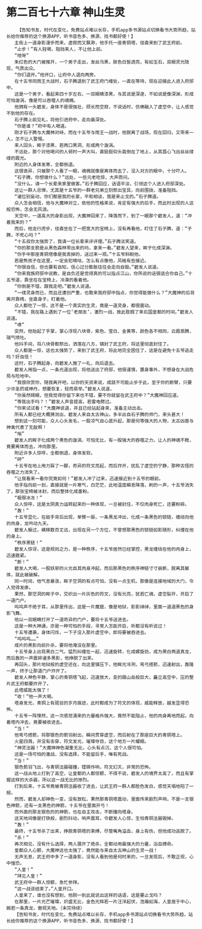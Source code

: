 # 第二百七十六章 神山生灵
        【告知书友，时代在变化，免费站点难以长存，手机app多书源站点切换看书大势所趋，站长给你推荐的这个换源APP，听书音色多、换源、找书都好使！】
       主街上一道身影漫步而来，虚寂而又飘渺，他手托一座青铜塔，径直来到了武王府前。
       “止步！”有人轻喝，阻挡来人，不让他上前。
       “吱呀”
       朱红色的大门被推开，一个男子走出，发丝乌黑，肤色白皙透亮，有如玉石，双眼灵光隐现，气质出众。
       “你们退开。”他开口，让府中人退向两旁。
       在十五爷同雨王大战时，石子腾退到了武王府门楼处，一直在等待，现在迎接此人进入府邸中。
       这是一个男子，看起来四十岁左右，一双眼睛漆黑，与其说是深邃，不如说是像深渊，形成可怕漩涡，像是可以吞噬人的魂魄。
       他拥有一头碧发，身体不是很强壮，颀长而空寂，不说话时，仿佛融入了虚空中，让人感觉不到他的存在。
       石子腾上前见礼，将他引进府中，走向最深处。
       “你是谁？”府中有人喝道。
       刚才石子腾与大魔神对峙，而在十五爷与雨王一战时，他脱离了战场，现在回归，又带来一人，怎不让人警惕。
       来人回头，眸子漆黑，若两口黑洞，形成两个漩涡。
       不远处，那个对他喝问的人顿时一声大叫，直挺挺仰头栽倒在了地上，从其眉心飞出丝丝缕缕的霞光。
       附近的人身体发寒，全都倒退。
       这很诡异，只被那个人看了一眼，魂魄就像是离体而去了，没入对方的眼中，十分吓人。
       “石子腾，你想做什么？”远处，一些元老吃惊，大声质问。
       “没什么，请一个长辈来家里做客。”石子腾回应，话语平淡，引领这个人进入府邸深处。
       这让一群人忌惮，尤其是十五爷的一群老兄弟立刻祭出宝具，向前围拢，准备阻挡。
       “诸位别妄动，你们都是我的长辈，平和相谈，我是来止戈的。”石子腾道。
       众人怎会相信，他与大魔神对立，依他的性格来说，肯定有强大的后手，而此时出现的人这般恐怖，怎会无风浪。
       天空中，一道高大的身影出现，大魔神回来了，降落而下，到了一眼那个碧发人，道：“冲着我来的？”
       而后，他龙行虎步，径直坐在了一把宽大的宝椅上，没有再看他，盯住了石子腾，道：“子腾，不死心吗？”
       “十五叔你太强势了，我请一位长辈来评评理。”石子腾淡笑道。
       “你的那支箭是从黑色森林带出来的吗，拿来一看。”碧发人望来，眸子化成深渊。
       “你手中那座青铜塔像是我丢掉的，送过来一观。”十五爷斜睨他。
       若是熊孩子在这里，一定会犯嘀咕，怎么有点像他，风格有些接近。
       “你很自信，但也要有自知，信心过分膨胀往往会走向自毁。”碧发人说道。
       “你来我族府邸中说教，是自负还是觉得真的可以指点江山，你所说的话很适合你自己。”十五爷道，靠坐在在宝椅上，冷漠的看着他。
       “你倒是不错，跟我走吧。”碧发人说道。
       “一缕灵身而已，而且还遭创严重，也敢来我府邸中指点，你觉得能做什么？”大魔神的后背离开靠椅，坐直身子，盯着他。
       众人都吃了一惊，这不是一个真实的生灵，竟是一道灵身，都很震动。
       “不错，我在路上遇到了一位‘老朋友’，激烈一战，故此耽搁了来石国皇都的时间。”碧发人说道。
       “哧”
       突然，他抬起了手掌，掌心浮现八块骨，紫色、莹白、金黄等，颜色各不相同，云霞蒸腾，瑞气喷吐。
       他抖手间，将八块骨都祭出，洒落在八方，镇封了武王府，将这里彻底封住了。
       众人都是一惊，这也太强势了，来到了武王府，将此地完全困住了，这是在避免十五爷逃走吗？好自信！
       这时，石子腾起身，向碧发人施了一礼，向后退去。
       碧发人用指一点，一条光道出现，将他送出了府邸，他很谨慎，置身事外，不想身在大战危局与险地中。
       “我很欣赏你，随我离开吧，以你的天资来说，成就不可能止步于此，至于你的断臂，只要少许圣药或神丹，想要恢复，轻而易举。”碧发人说道，
       “你虽然碍眼，但我觉得你留下来也不错，要不你就留在武王府中？”大魔神回应道。
       “等我出手吗？！”碧发人声音提高，若雷电劈过。
       “你来试试看！”大魔神说道，并且已经站起身来，准备主动出击。
       所有人都已经大概猜测出，碧发人来自太古神山，多半出自石子腾的师门，来头甚大！
       想到这一刻可能，众人心头发毛，一股凉气自心底升起，那是何等强大的人物，太古凶兽与神禽代表了无敌啊！
       “嗡”
       碧发人的眸子化成两个黑色的漩涡，可怕无比，有一股强大的吞噬之力，让人的神魂不稳，竟要离体而去，冲向那里。
       附近许多人惊呼，全都倒退，身体发软。
       “砰”
       十五爷在地上用力跺了一脚，奇异的符文亮起，而后炸开，扰乱了虚空的宁静，那种古怪的吞噬之力消失了。
       “让我看来一看你究竟如何！”碧发人冲了过来，迅速接近到十五爷的眼前。
       他手指向前一划，直接就是一片寒气，白茫茫，此地温度瞬息降落，刷的一声，十五爷消失了，那张宝椅被冰封，而后整体化成齑粉。
       “极限冰冻！”
       众人惊呼，这是太阴真力运转起来的一种体现，一旦被封住，不仅肉身死亡，还要粉碎。
       “轰！”
       十五爷显化，在敌手背后出现，单臂一振，一条黑龙冲出，化成一条黑色的锁链，缠绕向他的肉身，龙吟动九天。
       碧发人躲过，横移数百丈远，出现在另一个方位，不曾想那黑色的锁链如影随形，纠缠在他的身上。
       “秩序黑链！”
       碧发人惊讶，这是规则之力，是一种秩序，十五爷居然已经掌控，黑龙缠绕在他的肉身上，迅速箍紧。
       “断！”
       碧发人大喝，一股妖邪的火光自其肉身冲起，而后那黑色的秩序神链寸寸崩断，脱离其躯体，就此被破解。
       同一时间，他气息暴涨，眸子空洞的有点可怕，没有一点生机，那像是连接地域的大门，令人觉得发瘆。
       果然，那空洞的眸子中，交织出一片灰色的符文，没有光亮，犹若亡魂，虚空裂开，开启了一道门户。
       呜呜声不绝于耳，从那里传出，这是一片魔窟，像是地狱，影影绰绰，里面一道道黑色的身影飞舞。
       他以一双眼睛打开了一道奇异的门户，要将十五爷送进去。
       这是一种大神通，亦是一种可怕的手段，寻常人怎能开启，听都没有听说过！
       十五爷遭袭，身体闪烁，一下子没入那片虚空中，即将要被吞进去。
       “呜呜呜……”
       成片的黑影向前扑杀，要将他淹没在那里。
       十五爷身上出现黑白二气，猛烈纠缠在一起，迅速旋转，化成螺旋劲，成为黑白两道真龙，而后轰的一声震碎诸多黑影，他挣脱了出来。
       再回头，那片地狱般的虚空还在，向这里镇压下，他眸光冷冽，弯弓搭箭，迅速射出，轰隆一声，终于让那道门户炸开了。
       碧发人神色平静，掌心的青铜塔飞起，迅速放大，变的跟山岳般巨大，矗立高空中，压的整片武王府都要炸开了。
       此塔威能太强了！
       “收！”他一声大喝。
       塔身发光，青铜上有斑驳的岁月痕迹，此时都成为了符文的体现，威能释放，越发显得恐怖。
       十五爷一阵悚然，这一次感觉涌来的力量格外强大，竟然不能阻止，他的肉身离地而起，向着塔内冲去，竟要被收进去。
       “当！”
       他弯弓搭箭，将那银色的箭羽射出，瞬间贯穿虚空，而后射在了那座巨大的青铜塔上。
       火星四溅，并没有击穿，符文发光，璀璨夺目，这个地方一片耀眼。
       “神灵法器！”大魔神神色凝重无比，心头有点沉，这个人很可怕。
       这是一场可怕的激战，没有选择，不能留后手，唯有死战。
       “当！”
       银色箭羽飞出，与青铜法器碰撞，铿锵作响，符文幻灭，非常的恐怖。
       这一战从地上打到了高空，让皇都的人都惊颤，不得不说，碧发人的境界太高了，而且有掌握这样的大杀器，所以这一战无比的惨烈。
       打到后来，十五爷竟被青铜法器收了进去，让武王府一群人都脸色发白，感觉天塌地陷了一般。
       然而，碧发人却神色一变，没有放松，果然那青铜塔震动，里面传来剧烈声响，不是一支银色神箭，还有一支黑色的神箭，十五爷在里面开弓！
       而外面的那支银色的的神箭，也在自主攻击，不断撞向塔身。
       这天地间像是打铁般，剧烈抖动，响声震耳，令碧发人心惊，生怕青铜法器毁掉。
       “轰！”
       最终，十五爷杀了出来，挣脱青铜塔的束缚，尽管嘴角溢血，身上有伤，但他成功逃脱了。
       “杀！”
       再次相见，没有什么选择，两人展开了绝杀，全都动用最强大的力量，浴血搏命。
       皇都众人心颤，大魔神这也太强了，竟然能与来自太古神山的生灵一战！
       无声无息，武王府中多了一道身影，没有人看到他是何时来的，一旦发现后，不敢正视，心中惶恐。
       “人皇！”
       “拜见人皇！”
       武王府中一群人惊颤，急忙参拜。
       “这一战该结束了。”人皇开口。
       人皇来了，谁也没有想到，他刚一到此就说出这样的话语，这是要止戈吗？
       在那里，一片光芒璀璨，炽盛无比，金色光辉若一片汪洋起伏，浩瀚如海，人皇居于中心，婉若一条真龙，傲视天地。（未完待续）
       【告知书友，时代在变化，免费站点难以长存，手机app多书源站点切换看书大势所趋，站长给你推荐的这个换源APP，听书音色多、换源、找书都好使！】